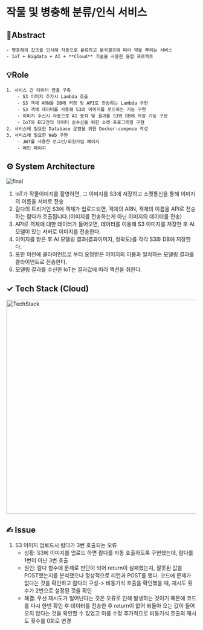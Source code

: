 # 작물 및 병충해 분류/인식 서비스
## 📌Abstract
	- 병충해와 잡초를 인식해 자동으로 분류하고 분석결과에 따라 약을 뿌리는 서비스
	- IoT + Bigdata + AI + **Cloud** 기술을 사용한 융합 프로젝트
	
##  💡Role
	1. 서비스 간 데이터 연결 구축
		- S3 이미지 추가시 Lambda 호출
		- S3 객체 ARN을 DB에 저장 및 API로 전송하는 Lambda 구현
		- S3 객체 데이터를 사용해 S3의 이미지를 로드하는 기능 구현
		- 이미지 수신시 자동으로 AI 동작 및 결과를 S3와 DB에 저장 기능 구현
		- IoT와 EC2간의 데이터 송수신을 위한 소켓 프로그래밍 구현
	2. 서비스에 필요한 Database 운영을 위한 Docker-compose 작성
	3. 서비스에 필요한 Web 구현
		- JWT를 사용한 로그인/회원가입 페이지
		- 메인 페이지

## ⚙️ System Architecture
![final](https://user-images.githubusercontent.com/57867611/120060580-8b04b880-c093-11eb-91ba-a5af17be0947.png)

1. IoT가 작물이미지를 촬영하면, 그 이미지를 S3에 저장하고 소켓통신을 통해 이미지의 이름을 서버로 전송
2. 람다의 트리거인 S3에 객체가 업로드되면, 객체의 ARN, 객체의 이름을 API로 전송하는 람다가 호출됩니다.(이미지를 전송하는게 아닌 이미지의 데이터를 전송)
3. API로 객체에 대한 데이터가 들어오면, 데이터를 이용해 S3 이미지를 저장한 후 AI모델이 있는 서버로 이미지를 전송한다.
4. 이미지를 받은 후 AI 모델링 결과(결과이미지, 정확도)를 각각 S3와 DB에 저장한다.
5. 또한 이전에 클라이언트로 부터 요청받은 이미지의 이름과 일치하는 모델링 결과를 클라이언트로 전송한다.
6. 모델링 결과를 수신한 IoT는 결과값에 따라 액션을 취한다.

## ✓ Tech Stack (Cloud)
<img width="566" alt="TechStack" src="https://user-images.githubusercontent.com/57867611/120060105-c356c780-c090-11eb-88c0-0e06a0d8f709.png">

## ✍︎ Issue
1. S3 이미지 업로드시 람다가 3번 호출되는 오류
	- 상황: S3에 이미지를 업로드 하면 람다를 자동 호출하도록 구현했는데, 람다를 1번이 아닌 3번 호출
	- 원인: 람다 함수에 문제로 판단이 되어 return이 실패했는지, 잘못된 값을 POST했는지를 분석했으나 정상적으로 리턴과 POST를 했다. 코드에 문제가 없다는 것을 확인하고 람다의 구성-> 비동기식 호출을 확인했을 때, 재시도 횟수가 2번으로 설정된 것을 확인
	- 해결: 우선 재시도가 일어난다는 것은 오류로 인해 발생하는 것이기 때문에 코드를 다시 한번 확인 후 데이터를 전송한 후 return이 없어 되돌아 오는 값이 들어오지 않다는 것을 확인할 수 있었고 이를 수정 
	추가적으로 비동기식 호출의 재시도 횟수를 0회로 변경 
